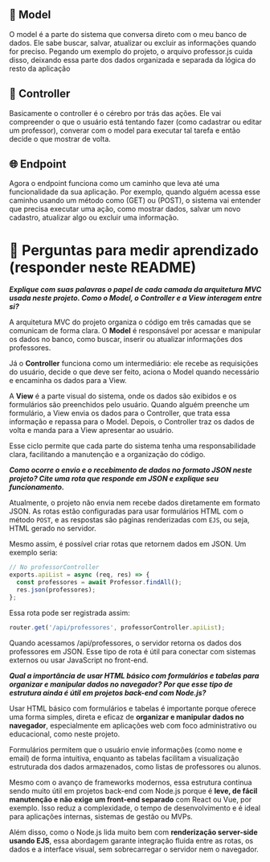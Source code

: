 ## 🧱 Model
O model é a parte do sistema que conversa direto com o meu banco de dados. Ele sabe buscar, salvar, atualizar ou excluir as informações quando for preciso. Pegando um exemplo do projeto, o arquivo professor.js cuida disso, deixando essa parte dos dados organizada e separada da lógica do resto da aplicação

## 🧠 Controller
Basicamente o controller é o cérebro por trás das ações. Ele vai compreender o que o usuário está tentando fazer (como cadastrar ou editar um professor), converar com o model para executar tal tarefa e então decide o que mostrar de volta. 

## 🌐 Endpoint
Agora o endpoint funciona como um caminho que leva até uma funcionalidade da sua aplicação. Por exemplo, quando alguém acessa esse caminho usando um método como (GET) ou (POST), o sistema vai entender que precisa executar uma ação, como mostrar dados, salvar um novo cadastro, atualizar algo ou excluir uma informação.

# 🧠 Perguntas para medir aprendizado (responder neste README)
***Explique com suas palavras o papel de cada camada da arquitetura MVC usada neste projeto. 
Como o Model, o Controller e a View interagem entre si?***

A arquitetura MVC do projeto organiza o código em três camadas que se comunicam de forma clara. O **Model** é responsável por acessar e manipular os dados no banco, como buscar, inserir ou atualizar informações dos professores.

Já o **Controller** funciona como um intermediário: ele recebe as requisições do usuário, decide o que deve ser feito, aciona o Model quando necessário e encaminha os dados para a View.

A **View** é a parte visual do sistema, onde os dados são exibidos e os formulários são preenchidos pelo usuário. Quando alguém preenche um formulário, a View envia os dados para o Controller, que trata essa informação e repassa para o Model. Depois, o Controller traz os dados de volta e manda para a View apresentar ao usuário.

Esse ciclo permite que cada parte do sistema tenha uma responsabilidade clara, facilitando a manutenção e a organização do código.

***Como ocorre o envio e o recebimento de dados no formato JSON neste projeto?
Cite uma rota que responde em JSON e explique seu funcionamento.***

Atualmente, o projeto não envia nem recebe dados diretamente em formato JSON. As rotas estão configuradas para usar formulários HTML com o método `POST`, e as respostas são páginas renderizadas com `EJS`, ou seja, HTML gerado no servidor.

Mesmo assim, é possível criar rotas que retornem dados em JSON. Um exemplo seria:

```js
// No professorController
exports.apiList = async (req, res) => {
  const professores = await Professor.findAll();
  res.json(professores);
};
```
Essa rota pode ser registrada assim:

```js
router.get('/api/professores', professorController.apiList);
```
Quando acessamos /api/professores, o servidor retorna os dados dos professores em JSON. Esse tipo de rota é útil para conectar com sistemas externos ou usar JavaScript no front-end.

***Qual a importância de usar HTML básico com formulários e tabelas para organizar e manipular dados no navegador?
Por que esse tipo de estrutura ainda é útil em projetos back-end com Node.js?***

Usar HTML básico com formulários e tabelas é importante porque oferece uma forma simples, direta e eficaz de **organizar e manipular dados no navegador**, especialmente em aplicações web com foco administrativo ou educacional, como neste projeto.

Formulários permitem que o usuário envie informações (como nome e email) de forma intuitiva, enquanto as tabelas facilitam a visualização estruturada dos dados armazenados, como listas de professores ou alunos.

Mesmo com o avanço de frameworks modernos, essa estrutura continua sendo muito útil em projetos back-end com Node.js porque é **leve, de fácil manutenção e não exige um front-end separado** com React ou Vue, por exemplo. Isso reduz a complexidade, o tempo de desenvolvimento e é ideal para aplicações internas, sistemas de gestão ou MVPs.

Além disso, como o Node.js lida muito bem com **renderização server-side usando EJS**, essa abordagem garante integração fluida entre as rotas, os dados e a interface visual, sem sobrecarregar o servidor nem o navegador.

